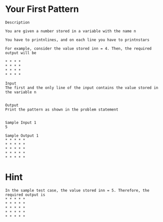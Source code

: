# Your First Pattern
    Description

    You are given a number stored in a variable with the name n

    You have to printnlines, and on each line you have to printnstars

    For example, consider the value stored inn = 4. Then, the required output will be

    * * * *
    * * * *
    * * * *
    * * * *

    Input
    The first and the only line of the input contains the value stored in the variable n


    Output
    Print the pattern as shown in the problem statement


    Sample Input 1 
    5

    Sample Output 1
    * * * * * 
    * * * * * 
    * * * * * 
    * * * * * 
    * * * * * 
    
# Hint
    In the sample test case, the value stored inn = 5. Therefore, the required output is
    * * * * * 
    * * * * * 
    * * * * * 
    * * * * * 
    * * * * * 